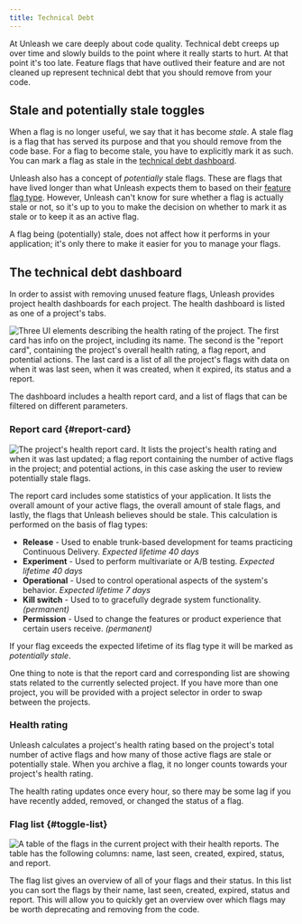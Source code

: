 ```yaml
---
title: Technical Debt
---
```


At Unleash we care deeply about code quality. Technical debt creeps up over time and slowly builds to the point where it really starts to hurt. At that point it's too late. Feature flags that have outlived their feature and are not cleaned up represent technical debt that you should remove from your code.

## Stale and potentially stale toggles

When a flag is no longer useful, we say that it has become _stale_. A stale flag is a flag that has served its purpose and that you should remove from the code base. For a flag to become stale, you have to explicitly mark it as such. You can mark a flag as stale in the [technical debt dashboard](#the-technical-debt-dashboard).

Unleash also has a concept of _potentially_ stale flags. These are flags that have lived longer than what Unleash expects them to based on their [feature flag type](../reference/feature-toggle-types.md). However, Unleash can't know for sure whether a flag is actually stale or not, so it's up to you to make the decision on whether to mark it as stale or to keep it as an active flag.

A flag being (potentially) stale, does not affect how it performs in your application; it's only there to make it easier for you to manage your flags.

## The technical debt dashboard

In order to assist with removing unused feature flags, Unleash provides project health dashboards for each project. The health dashboard is listed as one of a project's tabs.

![Three UI elements describing the health rating of the project. The first card has info on the project, including its name. The second is the "report card", containing the project's overall health rating, a flag report, and potential actions. The last card is a list of all the project's flags with data on when it was last seen, when it was created, when it expired, its status and a report.](/img/reporting.png)

The dashboard includes a health report card, and a list of flags that can be filtered on different parameters.

### Report card {#report-card}

![The project's health report card. It lists the project's health rating and when it was last updated; a flag report containing the number of active flags in the project; and potential actions, in this case asking the user to review potentially stale flags.](/img/reportcard.png)

The report card includes some statistics of your application. It lists the overall amount of your active flags, the overall amount of stale flags, and lastly, the flags that Unleash believes should be stale. This calculation is performed on the basis of flag types:

- **Release** - Used to enable trunk-based development for teams practicing Continuous Delivery. _Expected lifetime 40 days_
- **Experiment** - Used to perform multivariate or A/B testing. _Expected lifetime 40 days_
- **Operational** - Used to control operational aspects of the system's behavior. _Expected lifetime 7 days_
- **Kill switch** - Used to to gracefully degrade system functionality. _(permanent)_
- **Permission** - Used to change the features or product experience that certain users receive. _(permanent)_

If your flag exceeds the expected lifetime of its flag type it will be marked as _potentially stale_.

One thing to note is that the report card and corresponding list are showing stats related to the currently selected project. If you have more than one project, you will be provided with a project selector in order to swap between the projects.

### Health rating

Unleash calculates a project's health rating based on the project's total number of active flags and how many of those active flags are stale or potentially stale. When you archive a flag, it no longer counts towards your project's health rating.

The health rating updates once every hour, so there may be some lag if you have recently added, removed, or changed the status of a flag.

### Flag list {#toggle-list}

![A table of the flags in the current project with their health reports. The table has the following columns: name, last seen, created, expired, status, and report.](/img/togglelist.png)

The flag list gives an overview of all of your flags and their status. In this list you can sort the flags by their name, last seen, created, expired, status and report. This will allow you to quickly get an overview over which flags may be worth deprecating and removing from the code.
